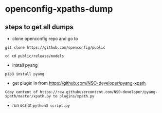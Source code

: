 # openconfig-xpaths-dump

## steps to get all dumps

* clone openconfig repo and go to 

`git clone https://github.com/openconfig/public` 

`cd cd public/release/models`

* install pyang

`pip3 install pyang`

* get plugin in from https://github.com/NSO-developer/pyang-xpath

`Copy content of https://raw.githubusercontent.com/NSO-developer/pyang-xpath/master/xpath.py to plugins/xpath.py`


* run script
`python3 script.py`

